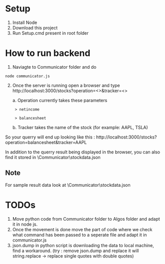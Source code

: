 # Setup

1. Install Node 
2. Download this project
3. Run Setup.cmd present in root folder 

# How to run backend 

1. Naviagte to Communicator folder and do 
```
node communicator.js
```

2. Once the server is running open a browser and type http://localhost:3000/stocks?operation=<>&tracker=<>

    a. Operation currently takes these parameters 
    
        > netincome

        > balancesheet

    b. Tracker takes the name of the stock (for example: AAPL, TSLA) 


So your querry will end up looking like this : 
http://localhost:3000/stocks?operation=balancesheet&tracker=AAPL

In addition to the querry result being displayed in the browser, you can also find it stored in \Communicator\stockdata.json

## Note

For sample result data look at \Communicator\stockdata.json

# TODOs

1. Move python code from Communicator folder to Algos folder and adapt it in node js.
2. Once the movement is done move the part of code where we check what command has been passed to a seperate file and adapt it in communicator.js 
3. json.dump in python script is downloading the data to local machine, find a workaround. (try : remove json.dump and replace it will string.replace -> replace single quotes with double quotes)
